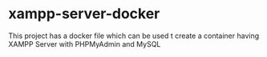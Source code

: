 # xampp-server-docker
This project has a docker file which can be used t create a container having XAMPP Server with PHPMyAdmin and MySQL

